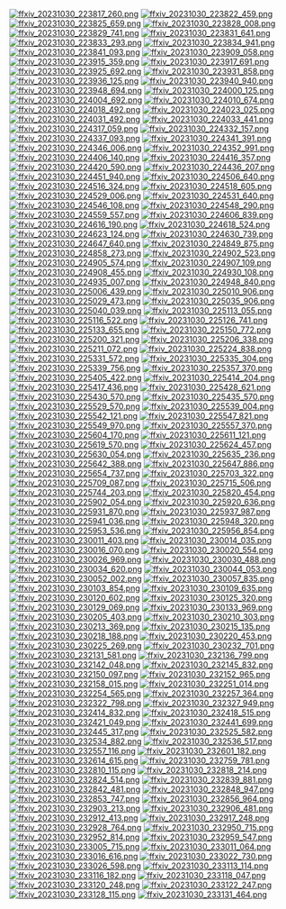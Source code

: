 [![ffxiv_20231030_223817_260.png](./image_j_thumb/ffxiv_20231030_223817_260.png.thumb.jpg)](./image_j/ffxiv_20231030_223817_260.png) 
[![ffxiv_20231030_223822_459.png](./image_j_thumb/ffxiv_20231030_223822_459.png.thumb.jpg)](./image_j/ffxiv_20231030_223822_459.png) 
[![ffxiv_20231030_223825_659.png](./image_j_thumb/ffxiv_20231030_223825_659.png.thumb.jpg)](./image_j/ffxiv_20231030_223825_659.png) 
[![ffxiv_20231030_223828_008.png](./image_j_thumb/ffxiv_20231030_223828_008.png.thumb.jpg)](./image_j/ffxiv_20231030_223828_008.png) 
[![ffxiv_20231030_223829_741.png](./image_j_thumb/ffxiv_20231030_223829_741.png.thumb.jpg)](./image_j/ffxiv_20231030_223829_741.png) 
[![ffxiv_20231030_223831_641.png](./image_j_thumb/ffxiv_20231030_223831_641.png.thumb.jpg)](./image_j/ffxiv_20231030_223831_641.png) 
[![ffxiv_20231030_223833_293.png](./image_j_thumb/ffxiv_20231030_223833_293.png.thumb.jpg)](./image_j/ffxiv_20231030_223833_293.png) 
[![ffxiv_20231030_223834_941.png](./image_j_thumb/ffxiv_20231030_223834_941.png.thumb.jpg)](./image_j/ffxiv_20231030_223834_941.png) 
[![ffxiv_20231030_223841_093.png](./image_j_thumb/ffxiv_20231030_223841_093.png.thumb.jpg)](./image_j/ffxiv_20231030_223841_093.png) 
[![ffxiv_20231030_223909_058.png](./image_j_thumb/ffxiv_20231030_223909_058.png.thumb.jpg)](./image_j/ffxiv_20231030_223909_058.png) 
[![ffxiv_20231030_223915_359.png](./image_j_thumb/ffxiv_20231030_223915_359.png.thumb.jpg)](./image_j/ffxiv_20231030_223915_359.png) 
[![ffxiv_20231030_223917_691.png](./image_j_thumb/ffxiv_20231030_223917_691.png.thumb.jpg)](./image_j/ffxiv_20231030_223917_691.png) 
[![ffxiv_20231030_223925_692.png](./image_j_thumb/ffxiv_20231030_223925_692.png.thumb.jpg)](./image_j/ffxiv_20231030_223925_692.png) 
[![ffxiv_20231030_223931_858.png](./image_j_thumb/ffxiv_20231030_223931_858.png.thumb.jpg)](./image_j/ffxiv_20231030_223931_858.png) 
[![ffxiv_20231030_223936_125.png](./image_j_thumb/ffxiv_20231030_223936_125.png.thumb.jpg)](./image_j/ffxiv_20231030_223936_125.png) 
[![ffxiv_20231030_223940_940.png](./image_j_thumb/ffxiv_20231030_223940_940.png.thumb.jpg)](./image_j/ffxiv_20231030_223940_940.png) 
[![ffxiv_20231030_223948_694.png](./image_j_thumb/ffxiv_20231030_223948_694.png.thumb.jpg)](./image_j/ffxiv_20231030_223948_694.png) 
[![ffxiv_20231030_224000_125.png](./image_j_thumb/ffxiv_20231030_224000_125.png.thumb.jpg)](./image_j/ffxiv_20231030_224000_125.png) 
[![ffxiv_20231030_224004_692.png](./image_j_thumb/ffxiv_20231030_224004_692.png.thumb.jpg)](./image_j/ffxiv_20231030_224004_692.png) 
[![ffxiv_20231030_224010_674.png](./image_j_thumb/ffxiv_20231030_224010_674.png.thumb.jpg)](./image_j/ffxiv_20231030_224010_674.png) 
[![ffxiv_20231030_224018_492.png](./image_j_thumb/ffxiv_20231030_224018_492.png.thumb.jpg)](./image_j/ffxiv_20231030_224018_492.png) 
[![ffxiv_20231030_224023_025.png](./image_j_thumb/ffxiv_20231030_224023_025.png.thumb.jpg)](./image_j/ffxiv_20231030_224023_025.png) 
[![ffxiv_20231030_224031_492.png](./image_j_thumb/ffxiv_20231030_224031_492.png.thumb.jpg)](./image_j/ffxiv_20231030_224031_492.png) 
[![ffxiv_20231030_224033_441.png](./image_j_thumb/ffxiv_20231030_224033_441.png.thumb.jpg)](./image_j/ffxiv_20231030_224033_441.png) 
[![ffxiv_20231030_224317_059.png](./image_j_thumb/ffxiv_20231030_224317_059.png.thumb.jpg)](./image_j/ffxiv_20231030_224317_059.png) 
[![ffxiv_20231030_224332_157.png](./image_j_thumb/ffxiv_20231030_224332_157.png.thumb.jpg)](./image_j/ffxiv_20231030_224332_157.png) 
[![ffxiv_20231030_224337_093.png](./image_j_thumb/ffxiv_20231030_224337_093.png.thumb.jpg)](./image_j/ffxiv_20231030_224337_093.png) 
[![ffxiv_20231030_224341_391.png](./image_j_thumb/ffxiv_20231030_224341_391.png.thumb.jpg)](./image_j/ffxiv_20231030_224341_391.png) 
[![ffxiv_20231030_224346_006.png](./image_j_thumb/ffxiv_20231030_224346_006.png.thumb.jpg)](./image_j/ffxiv_20231030_224346_006.png) 
[![ffxiv_20231030_224352_991.png](./image_j_thumb/ffxiv_20231030_224352_991.png.thumb.jpg)](./image_j/ffxiv_20231030_224352_991.png) 
[![ffxiv_20231030_224406_140.png](./image_j_thumb/ffxiv_20231030_224406_140.png.thumb.jpg)](./image_j/ffxiv_20231030_224406_140.png) 
[![ffxiv_20231030_224416_357.png](./image_j_thumb/ffxiv_20231030_224416_357.png.thumb.jpg)](./image_j/ffxiv_20231030_224416_357.png) 
[![ffxiv_20231030_224420_590.png](./image_j_thumb/ffxiv_20231030_224420_590.png.thumb.jpg)](./image_j/ffxiv_20231030_224420_590.png) 
[![ffxiv_20231030_224436_207.png](./image_j_thumb/ffxiv_20231030_224436_207.png.thumb.jpg)](./image_j/ffxiv_20231030_224436_207.png) 
[![ffxiv_20231030_224451_940.png](./image_j_thumb/ffxiv_20231030_224451_940.png.thumb.jpg)](./image_j/ffxiv_20231030_224451_940.png) 
[![ffxiv_20231030_224506_640.png](./image_j_thumb/ffxiv_20231030_224506_640.png.thumb.jpg)](./image_j/ffxiv_20231030_224506_640.png) 
[![ffxiv_20231030_224516_324.png](./image_j_thumb/ffxiv_20231030_224516_324.png.thumb.jpg)](./image_j/ffxiv_20231030_224516_324.png) 
[![ffxiv_20231030_224518_605.png](./image_j_thumb/ffxiv_20231030_224518_605.png.thumb.jpg)](./image_j/ffxiv_20231030_224518_605.png) 
[![ffxiv_20231030_224529_006.png](./image_j_thumb/ffxiv_20231030_224529_006.png.thumb.jpg)](./image_j/ffxiv_20231030_224529_006.png) 
[![ffxiv_20231030_224531_640.png](./image_j_thumb/ffxiv_20231030_224531_640.png.thumb.jpg)](./image_j/ffxiv_20231030_224531_640.png) 
[![ffxiv_20231030_224546_108.png](./image_j_thumb/ffxiv_20231030_224546_108.png.thumb.jpg)](./image_j/ffxiv_20231030_224546_108.png) 
[![ffxiv_20231030_224548_290.png](./image_j_thumb/ffxiv_20231030_224548_290.png.thumb.jpg)](./image_j/ffxiv_20231030_224548_290.png) 
[![ffxiv_20231030_224559_557.png](./image_j_thumb/ffxiv_20231030_224559_557.png.thumb.jpg)](./image_j/ffxiv_20231030_224559_557.png) 
[![ffxiv_20231030_224606_839.png](./image_j_thumb/ffxiv_20231030_224606_839.png.thumb.jpg)](./image_j/ffxiv_20231030_224606_839.png) 
[![ffxiv_20231030_224616_190.png](./image_j_thumb/ffxiv_20231030_224616_190.png.thumb.jpg)](./image_j/ffxiv_20231030_224616_190.png) 
[![ffxiv_20231030_224618_524.png](./image_j_thumb/ffxiv_20231030_224618_524.png.thumb.jpg)](./image_j/ffxiv_20231030_224618_524.png) 
[![ffxiv_20231030_224623_124.png](./image_j_thumb/ffxiv_20231030_224623_124.png.thumb.jpg)](./image_j/ffxiv_20231030_224623_124.png) 
[![ffxiv_20231030_224630_739.png](./image_j_thumb/ffxiv_20231030_224630_739.png.thumb.jpg)](./image_j/ffxiv_20231030_224630_739.png) 
[![ffxiv_20231030_224647_640.png](./image_j_thumb/ffxiv_20231030_224647_640.png.thumb.jpg)](./image_j/ffxiv_20231030_224647_640.png) 
[![ffxiv_20231030_224849_875.png](./image_j_thumb/ffxiv_20231030_224849_875.png.thumb.jpg)](./image_j/ffxiv_20231030_224849_875.png) 
[![ffxiv_20231030_224858_273.png](./image_j_thumb/ffxiv_20231030_224858_273.png.thumb.jpg)](./image_j/ffxiv_20231030_224858_273.png) 
[![ffxiv_20231030_224902_523.png](./image_j_thumb/ffxiv_20231030_224902_523.png.thumb.jpg)](./image_j/ffxiv_20231030_224902_523.png) 
[![ffxiv_20231030_224905_574.png](./image_j_thumb/ffxiv_20231030_224905_574.png.thumb.jpg)](./image_j/ffxiv_20231030_224905_574.png) 
[![ffxiv_20231030_224907_109.png](./image_j_thumb/ffxiv_20231030_224907_109.png.thumb.jpg)](./image_j/ffxiv_20231030_224907_109.png) 
[![ffxiv_20231030_224908_455.png](./image_j_thumb/ffxiv_20231030_224908_455.png.thumb.jpg)](./image_j/ffxiv_20231030_224908_455.png) 
[![ffxiv_20231030_224930_108.png](./image_j_thumb/ffxiv_20231030_224930_108.png.thumb.jpg)](./image_j/ffxiv_20231030_224930_108.png) 
[![ffxiv_20231030_224935_007.png](./image_j_thumb/ffxiv_20231030_224935_007.png.thumb.jpg)](./image_j/ffxiv_20231030_224935_007.png) 
[![ffxiv_20231030_224948_840.png](./image_j_thumb/ffxiv_20231030_224948_840.png.thumb.jpg)](./image_j/ffxiv_20231030_224948_840.png) 
[![ffxiv_20231030_225006_439.png](./image_j_thumb/ffxiv_20231030_225006_439.png.thumb.jpg)](./image_j/ffxiv_20231030_225006_439.png) 
[![ffxiv_20231030_225010_906.png](./image_j_thumb/ffxiv_20231030_225010_906.png.thumb.jpg)](./image_j/ffxiv_20231030_225010_906.png) 
[![ffxiv_20231030_225029_473.png](./image_j_thumb/ffxiv_20231030_225029_473.png.thumb.jpg)](./image_j/ffxiv_20231030_225029_473.png) 
[![ffxiv_20231030_225035_906.png](./image_j_thumb/ffxiv_20231030_225035_906.png.thumb.jpg)](./image_j/ffxiv_20231030_225035_906.png) 
[![ffxiv_20231030_225040_039.png](./image_j_thumb/ffxiv_20231030_225040_039.png.thumb.jpg)](./image_j/ffxiv_20231030_225040_039.png) 
[![ffxiv_20231030_225113_055.png](./image_j_thumb/ffxiv_20231030_225113_055.png.thumb.jpg)](./image_j/ffxiv_20231030_225113_055.png) 
[![ffxiv_20231030_225116_522.png](./image_j_thumb/ffxiv_20231030_225116_522.png.thumb.jpg)](./image_j/ffxiv_20231030_225116_522.png) 
[![ffxiv_20231030_225126_741.png](./image_j_thumb/ffxiv_20231030_225126_741.png.thumb.jpg)](./image_j/ffxiv_20231030_225126_741.png) 
[![ffxiv_20231030_225133_655.png](./image_j_thumb/ffxiv_20231030_225133_655.png.thumb.jpg)](./image_j/ffxiv_20231030_225133_655.png) 
[![ffxiv_20231030_225150_772.png](./image_j_thumb/ffxiv_20231030_225150_772.png.thumb.jpg)](./image_j/ffxiv_20231030_225150_772.png) 
[![ffxiv_20231030_225200_321.png](./image_j_thumb/ffxiv_20231030_225200_321.png.thumb.jpg)](./image_j/ffxiv_20231030_225200_321.png) 
[![ffxiv_20231030_225206_338.png](./image_j_thumb/ffxiv_20231030_225206_338.png.thumb.jpg)](./image_j/ffxiv_20231030_225206_338.png) 
[![ffxiv_20231030_225211_072.png](./image_j_thumb/ffxiv_20231030_225211_072.png.thumb.jpg)](./image_j/ffxiv_20231030_225211_072.png) 
[![ffxiv_20231030_225224_838.png](./image_j_thumb/ffxiv_20231030_225224_838.png.thumb.jpg)](./image_j/ffxiv_20231030_225224_838.png) 
[![ffxiv_20231030_225331_572.png](./image_j_thumb/ffxiv_20231030_225331_572.png.thumb.jpg)](./image_j/ffxiv_20231030_225331_572.png) 
[![ffxiv_20231030_225335_304.png](./image_j_thumb/ffxiv_20231030_225335_304.png.thumb.jpg)](./image_j/ffxiv_20231030_225335_304.png) 
[![ffxiv_20231030_225339_756.png](./image_j_thumb/ffxiv_20231030_225339_756.png.thumb.jpg)](./image_j/ffxiv_20231030_225339_756.png) 
[![ffxiv_20231030_225357_370.png](./image_j_thumb/ffxiv_20231030_225357_370.png.thumb.jpg)](./image_j/ffxiv_20231030_225357_370.png) 
[![ffxiv_20231030_225405_422.png](./image_j_thumb/ffxiv_20231030_225405_422.png.thumb.jpg)](./image_j/ffxiv_20231030_225405_422.png) 
[![ffxiv_20231030_225414_204.png](./image_j_thumb/ffxiv_20231030_225414_204.png.thumb.jpg)](./image_j/ffxiv_20231030_225414_204.png) 
[![ffxiv_20231030_225417_436.png](./image_j_thumb/ffxiv_20231030_225417_436.png.thumb.jpg)](./image_j/ffxiv_20231030_225417_436.png) 
[![ffxiv_20231030_225428_621.png](./image_j_thumb/ffxiv_20231030_225428_621.png.thumb.jpg)](./image_j/ffxiv_20231030_225428_621.png) 
[![ffxiv_20231030_225430_570.png](./image_j_thumb/ffxiv_20231030_225430_570.png.thumb.jpg)](./image_j/ffxiv_20231030_225430_570.png) 
[![ffxiv_20231030_225435_570.png](./image_j_thumb/ffxiv_20231030_225435_570.png.thumb.jpg)](./image_j/ffxiv_20231030_225435_570.png) 
[![ffxiv_20231030_225529_570.png](./image_j_thumb/ffxiv_20231030_225529_570.png.thumb.jpg)](./image_j/ffxiv_20231030_225529_570.png) 
[![ffxiv_20231030_225539_004.png](./image_j_thumb/ffxiv_20231030_225539_004.png.thumb.jpg)](./image_j/ffxiv_20231030_225539_004.png) 
[![ffxiv_20231030_225542_121.png](./image_j_thumb/ffxiv_20231030_225542_121.png.thumb.jpg)](./image_j/ffxiv_20231030_225542_121.png) 
[![ffxiv_20231030_225547_821.png](./image_j_thumb/ffxiv_20231030_225547_821.png.thumb.jpg)](./image_j/ffxiv_20231030_225547_821.png) 
[![ffxiv_20231030_225549_970.png](./image_j_thumb/ffxiv_20231030_225549_970.png.thumb.jpg)](./image_j/ffxiv_20231030_225549_970.png) 
[![ffxiv_20231030_225557_370.png](./image_j_thumb/ffxiv_20231030_225557_370.png.thumb.jpg)](./image_j/ffxiv_20231030_225557_370.png) 
[![ffxiv_20231030_225604_170.png](./image_j_thumb/ffxiv_20231030_225604_170.png.thumb.jpg)](./image_j/ffxiv_20231030_225604_170.png) 
[![ffxiv_20231030_225611_121.png](./image_j_thumb/ffxiv_20231030_225611_121.png.thumb.jpg)](./image_j/ffxiv_20231030_225611_121.png) 
[![ffxiv_20231030_225619_570.png](./image_j_thumb/ffxiv_20231030_225619_570.png.thumb.jpg)](./image_j/ffxiv_20231030_225619_570.png) 
[![ffxiv_20231030_225624_457.png](./image_j_thumb/ffxiv_20231030_225624_457.png.thumb.jpg)](./image_j/ffxiv_20231030_225624_457.png) 
[![ffxiv_20231030_225630_054.png](./image_j_thumb/ffxiv_20231030_225630_054.png.thumb.jpg)](./image_j/ffxiv_20231030_225630_054.png) 
[![ffxiv_20231030_225635_236.png](./image_j_thumb/ffxiv_20231030_225635_236.png.thumb.jpg)](./image_j/ffxiv_20231030_225635_236.png) 
[![ffxiv_20231030_225642_388.png](./image_j_thumb/ffxiv_20231030_225642_388.png.thumb.jpg)](./image_j/ffxiv_20231030_225642_388.png) 
[![ffxiv_20231030_225647_886.png](./image_j_thumb/ffxiv_20231030_225647_886.png.thumb.jpg)](./image_j/ffxiv_20231030_225647_886.png) 
[![ffxiv_20231030_225654_737.png](./image_j_thumb/ffxiv_20231030_225654_737.png.thumb.jpg)](./image_j/ffxiv_20231030_225654_737.png) 
[![ffxiv_20231030_225703_322.png](./image_j_thumb/ffxiv_20231030_225703_322.png.thumb.jpg)](./image_j/ffxiv_20231030_225703_322.png) 
[![ffxiv_20231030_225709_087.png](./image_j_thumb/ffxiv_20231030_225709_087.png.thumb.jpg)](./image_j/ffxiv_20231030_225709_087.png) 
[![ffxiv_20231030_225715_506.png](./image_j_thumb/ffxiv_20231030_225715_506.png.thumb.jpg)](./image_j/ffxiv_20231030_225715_506.png) 
[![ffxiv_20231030_225744_203.png](./image_j_thumb/ffxiv_20231030_225744_203.png.thumb.jpg)](./image_j/ffxiv_20231030_225744_203.png) 
[![ffxiv_20231030_225820_454.png](./image_j_thumb/ffxiv_20231030_225820_454.png.thumb.jpg)](./image_j/ffxiv_20231030_225820_454.png) 
[![ffxiv_20231030_225902_054.png](./image_j_thumb/ffxiv_20231030_225902_054.png.thumb.jpg)](./image_j/ffxiv_20231030_225902_054.png) 
[![ffxiv_20231030_225920_636.png](./image_j_thumb/ffxiv_20231030_225920_636.png.thumb.jpg)](./image_j/ffxiv_20231030_225920_636.png) 
[![ffxiv_20231030_225931_870.png](./image_j_thumb/ffxiv_20231030_225931_870.png.thumb.jpg)](./image_j/ffxiv_20231030_225931_870.png) 
[![ffxiv_20231030_225937_987.png](./image_j_thumb/ffxiv_20231030_225937_987.png.thumb.jpg)](./image_j/ffxiv_20231030_225937_987.png) 
[![ffxiv_20231030_225941_036.png](./image_j_thumb/ffxiv_20231030_225941_036.png.thumb.jpg)](./image_j/ffxiv_20231030_225941_036.png) 
[![ffxiv_20231030_225948_320.png](./image_j_thumb/ffxiv_20231030_225948_320.png.thumb.jpg)](./image_j/ffxiv_20231030_225948_320.png) 
[![ffxiv_20231030_225953_536.png](./image_j_thumb/ffxiv_20231030_225953_536.png.thumb.jpg)](./image_j/ffxiv_20231030_225953_536.png) 
[![ffxiv_20231030_225956_854.png](./image_j_thumb/ffxiv_20231030_225956_854.png.thumb.jpg)](./image_j/ffxiv_20231030_225956_854.png) 
[![ffxiv_20231030_230011_403.png](./image_j_thumb/ffxiv_20231030_230011_403.png.thumb.jpg)](./image_j/ffxiv_20231030_230011_403.png) 
[![ffxiv_20231030_230014_035.png](./image_j_thumb/ffxiv_20231030_230014_035.png.thumb.jpg)](./image_j/ffxiv_20231030_230014_035.png) 
[![ffxiv_20231030_230016_070.png](./image_j_thumb/ffxiv_20231030_230016_070.png.thumb.jpg)](./image_j/ffxiv_20231030_230016_070.png) 
[![ffxiv_20231030_230020_554.png](./image_j_thumb/ffxiv_20231030_230020_554.png.thumb.jpg)](./image_j/ffxiv_20231030_230020_554.png) 
[![ffxiv_20231030_230026_969.png](./image_j_thumb/ffxiv_20231030_230026_969.png.thumb.jpg)](./image_j/ffxiv_20231030_230026_969.png) 
[![ffxiv_20231030_230030_488.png](./image_j_thumb/ffxiv_20231030_230030_488.png.thumb.jpg)](./image_j/ffxiv_20231030_230030_488.png) 
[![ffxiv_20231030_230034_620.png](./image_j_thumb/ffxiv_20231030_230034_620.png.thumb.jpg)](./image_j/ffxiv_20231030_230034_620.png) 
[![ffxiv_20231030_230044_053.png](./image_j_thumb/ffxiv_20231030_230044_053.png.thumb.jpg)](./image_j/ffxiv_20231030_230044_053.png) 
[![ffxiv_20231030_230052_002.png](./image_j_thumb/ffxiv_20231030_230052_002.png.thumb.jpg)](./image_j/ffxiv_20231030_230052_002.png) 
[![ffxiv_20231030_230057_835.png](./image_j_thumb/ffxiv_20231030_230057_835.png.thumb.jpg)](./image_j/ffxiv_20231030_230057_835.png) 
[![ffxiv_20231030_230103_854.png](./image_j_thumb/ffxiv_20231030_230103_854.png.thumb.jpg)](./image_j/ffxiv_20231030_230103_854.png) 
[![ffxiv_20231030_230109_635.png](./image_j_thumb/ffxiv_20231030_230109_635.png.thumb.jpg)](./image_j/ffxiv_20231030_230109_635.png) 
[![ffxiv_20231030_230120_602.png](./image_j_thumb/ffxiv_20231030_230120_602.png.thumb.jpg)](./image_j/ffxiv_20231030_230120_602.png) 
[![ffxiv_20231030_230125_320.png](./image_j_thumb/ffxiv_20231030_230125_320.png.thumb.jpg)](./image_j/ffxiv_20231030_230125_320.png) 
[![ffxiv_20231030_230129_069.png](./image_j_thumb/ffxiv_20231030_230129_069.png.thumb.jpg)](./image_j/ffxiv_20231030_230129_069.png) 
[![ffxiv_20231030_230133_969.png](./image_j_thumb/ffxiv_20231030_230133_969.png.thumb.jpg)](./image_j/ffxiv_20231030_230133_969.png) 
[![ffxiv_20231030_230205_403.png](./image_j_thumb/ffxiv_20231030_230205_403.png.thumb.jpg)](./image_j/ffxiv_20231030_230205_403.png) 
[![ffxiv_20231030_230210_303.png](./image_j_thumb/ffxiv_20231030_230210_303.png.thumb.jpg)](./image_j/ffxiv_20231030_230210_303.png) 
[![ffxiv_20231030_230213_369.png](./image_j_thumb/ffxiv_20231030_230213_369.png.thumb.jpg)](./image_j/ffxiv_20231030_230213_369.png) 
[![ffxiv_20231030_230215_135.png](./image_j_thumb/ffxiv_20231030_230215_135.png.thumb.jpg)](./image_j/ffxiv_20231030_230215_135.png) 
[![ffxiv_20231030_230218_188.png](./image_j_thumb/ffxiv_20231030_230218_188.png.thumb.jpg)](./image_j/ffxiv_20231030_230218_188.png) 
[![ffxiv_20231030_230220_453.png](./image_j_thumb/ffxiv_20231030_230220_453.png.thumb.jpg)](./image_j/ffxiv_20231030_230220_453.png) 
[![ffxiv_20231030_230225_269.png](./image_j_thumb/ffxiv_20231030_230225_269.png.thumb.jpg)](./image_j/ffxiv_20231030_230225_269.png) 
[![ffxiv_20231030_230232_701.png](./image_j_thumb/ffxiv_20231030_230232_701.png.thumb.jpg)](./image_j/ffxiv_20231030_230232_701.png) 
[![ffxiv_20231030_232131_581.png](./image_j_thumb/ffxiv_20231030_232131_581.png.thumb.jpg)](./image_j/ffxiv_20231030_232131_581.png) 
[![ffxiv_20231030_232136_799.png](./image_j_thumb/ffxiv_20231030_232136_799.png.thumb.jpg)](./image_j/ffxiv_20231030_232136_799.png) 
[![ffxiv_20231030_232142_048.png](./image_j_thumb/ffxiv_20231030_232142_048.png.thumb.jpg)](./image_j/ffxiv_20231030_232142_048.png) 
[![ffxiv_20231030_232145_832.png](./image_j_thumb/ffxiv_20231030_232145_832.png.thumb.jpg)](./image_j/ffxiv_20231030_232145_832.png) 
[![ffxiv_20231030_232150_097.png](./image_j_thumb/ffxiv_20231030_232150_097.png.thumb.jpg)](./image_j/ffxiv_20231030_232150_097.png) 
[![ffxiv_20231030_232152_965.png](./image_j_thumb/ffxiv_20231030_232152_965.png.thumb.jpg)](./image_j/ffxiv_20231030_232152_965.png) 
[![ffxiv_20231030_232158_015.png](./image_j_thumb/ffxiv_20231030_232158_015.png.thumb.jpg)](./image_j/ffxiv_20231030_232158_015.png) 
[![ffxiv_20231030_232251_014.png](./image_j_thumb/ffxiv_20231030_232251_014.png.thumb.jpg)](./image_j/ffxiv_20231030_232251_014.png) 
[![ffxiv_20231030_232254_565.png](./image_j_thumb/ffxiv_20231030_232254_565.png.thumb.jpg)](./image_j/ffxiv_20231030_232254_565.png) 
[![ffxiv_20231030_232257_364.png](./image_j_thumb/ffxiv_20231030_232257_364.png.thumb.jpg)](./image_j/ffxiv_20231030_232257_364.png) 
[![ffxiv_20231030_232322_798.png](./image_j_thumb/ffxiv_20231030_232322_798.png.thumb.jpg)](./image_j/ffxiv_20231030_232322_798.png) 
[![ffxiv_20231030_232327_949.png](./image_j_thumb/ffxiv_20231030_232327_949.png.thumb.jpg)](./image_j/ffxiv_20231030_232327_949.png) 
[![ffxiv_20231030_232414_832.png](./image_j_thumb/ffxiv_20231030_232414_832.png.thumb.jpg)](./image_j/ffxiv_20231030_232414_832.png) 
[![ffxiv_20231030_232418_515.png](./image_j_thumb/ffxiv_20231030_232418_515.png.thumb.jpg)](./image_j/ffxiv_20231030_232418_515.png) 
[![ffxiv_20231030_232421_049.png](./image_j_thumb/ffxiv_20231030_232421_049.png.thumb.jpg)](./image_j/ffxiv_20231030_232421_049.png) 
[![ffxiv_20231030_232441_699.png](./image_j_thumb/ffxiv_20231030_232441_699.png.thumb.jpg)](./image_j/ffxiv_20231030_232441_699.png) 
[![ffxiv_20231030_232445_317.png](./image_j_thumb/ffxiv_20231030_232445_317.png.thumb.jpg)](./image_j/ffxiv_20231030_232445_317.png) 
[![ffxiv_20231030_232525_582.png](./image_j_thumb/ffxiv_20231030_232525_582.png.thumb.jpg)](./image_j/ffxiv_20231030_232525_582.png) 
[![ffxiv_20231030_232534_882.png](./image_j_thumb/ffxiv_20231030_232534_882.png.thumb.jpg)](./image_j/ffxiv_20231030_232534_882.png) 
[![ffxiv_20231030_232536_517.png](./image_j_thumb/ffxiv_20231030_232536_517.png.thumb.jpg)](./image_j/ffxiv_20231030_232536_517.png) 
[![ffxiv_20231030_232557_116.png](./image_j_thumb/ffxiv_20231030_232557_116.png.thumb.jpg)](./image_j/ffxiv_20231030_232557_116.png) 
[![ffxiv_20231030_232601_182.png](./image_j_thumb/ffxiv_20231030_232601_182.png.thumb.jpg)](./image_j/ffxiv_20231030_232601_182.png) 
[![ffxiv_20231030_232614_615.png](./image_j_thumb/ffxiv_20231030_232614_615.png.thumb.jpg)](./image_j/ffxiv_20231030_232614_615.png) 
[![ffxiv_20231030_232759_781.png](./image_j_thumb/ffxiv_20231030_232759_781.png.thumb.jpg)](./image_j/ffxiv_20231030_232759_781.png) 
[![ffxiv_20231030_232810_115.png](./image_j_thumb/ffxiv_20231030_232810_115.png.thumb.jpg)](./image_j/ffxiv_20231030_232810_115.png) 
[![ffxiv_20231030_232818_214.png](./image_j_thumb/ffxiv_20231030_232818_214.png.thumb.jpg)](./image_j/ffxiv_20231030_232818_214.png) 
[![ffxiv_20231030_232824_514.png](./image_j_thumb/ffxiv_20231030_232824_514.png.thumb.jpg)](./image_j/ffxiv_20231030_232824_514.png) 
[![ffxiv_20231030_232839_881.png](./image_j_thumb/ffxiv_20231030_232839_881.png.thumb.jpg)](./image_j/ffxiv_20231030_232839_881.png) 
[![ffxiv_20231030_232842_481.png](./image_j_thumb/ffxiv_20231030_232842_481.png.thumb.jpg)](./image_j/ffxiv_20231030_232842_481.png) 
[![ffxiv_20231030_232848_947.png](./image_j_thumb/ffxiv_20231030_232848_947.png.thumb.jpg)](./image_j/ffxiv_20231030_232848_947.png) 
[![ffxiv_20231030_232853_747.png](./image_j_thumb/ffxiv_20231030_232853_747.png.thumb.jpg)](./image_j/ffxiv_20231030_232853_747.png) 
[![ffxiv_20231030_232856_964.png](./image_j_thumb/ffxiv_20231030_232856_964.png.thumb.jpg)](./image_j/ffxiv_20231030_232856_964.png) 
[![ffxiv_20231030_232903_213.png](./image_j_thumb/ffxiv_20231030_232903_213.png.thumb.jpg)](./image_j/ffxiv_20231030_232903_213.png) 
[![ffxiv_20231030_232906_481.png](./image_j_thumb/ffxiv_20231030_232906_481.png.thumb.jpg)](./image_j/ffxiv_20231030_232906_481.png) 
[![ffxiv_20231030_232912_413.png](./image_j_thumb/ffxiv_20231030_232912_413.png.thumb.jpg)](./image_j/ffxiv_20231030_232912_413.png) 
[![ffxiv_20231030_232917_248.png](./image_j_thumb/ffxiv_20231030_232917_248.png.thumb.jpg)](./image_j/ffxiv_20231030_232917_248.png) 
[![ffxiv_20231030_232928_764.png](./image_j_thumb/ffxiv_20231030_232928_764.png.thumb.jpg)](./image_j/ffxiv_20231030_232928_764.png) 
[![ffxiv_20231030_232950_715.png](./image_j_thumb/ffxiv_20231030_232950_715.png.thumb.jpg)](./image_j/ffxiv_20231030_232950_715.png) 
[![ffxiv_20231030_232952_814.png](./image_j_thumb/ffxiv_20231030_232952_814.png.thumb.jpg)](./image_j/ffxiv_20231030_232952_814.png) 
[![ffxiv_20231030_232959_547.png](./image_j_thumb/ffxiv_20231030_232959_547.png.thumb.jpg)](./image_j/ffxiv_20231030_232959_547.png) 
[![ffxiv_20231030_233005_715.png](./image_j_thumb/ffxiv_20231030_233005_715.png.thumb.jpg)](./image_j/ffxiv_20231030_233005_715.png) 
[![ffxiv_20231030_233011_064.png](./image_j_thumb/ffxiv_20231030_233011_064.png.thumb.jpg)](./image_j/ffxiv_20231030_233011_064.png) 
[![ffxiv_20231030_233016_616.png](./image_j_thumb/ffxiv_20231030_233016_616.png.thumb.jpg)](./image_j/ffxiv_20231030_233016_616.png) 
[![ffxiv_20231030_233022_730.png](./image_j_thumb/ffxiv_20231030_233022_730.png.thumb.jpg)](./image_j/ffxiv_20231030_233022_730.png) 
[![ffxiv_20231030_233026_598.png](./image_j_thumb/ffxiv_20231030_233026_598.png.thumb.jpg)](./image_j/ffxiv_20231030_233026_598.png) 
[![ffxiv_20231030_233113_114.png](./image_j_thumb/ffxiv_20231030_233113_114.png.thumb.jpg)](./image_j/ffxiv_20231030_233113_114.png) 
[![ffxiv_20231030_233116_182.png](./image_j_thumb/ffxiv_20231030_233116_182.png.thumb.jpg)](./image_j/ffxiv_20231030_233116_182.png) 
[![ffxiv_20231030_233118_047.png](./image_j_thumb/ffxiv_20231030_233118_047.png.thumb.jpg)](./image_j/ffxiv_20231030_233118_047.png) 
[![ffxiv_20231030_233120_248.png](./image_j_thumb/ffxiv_20231030_233120_248.png.thumb.jpg)](./image_j/ffxiv_20231030_233120_248.png) 
[![ffxiv_20231030_233122_247.png](./image_j_thumb/ffxiv_20231030_233122_247.png.thumb.jpg)](./image_j/ffxiv_20231030_233122_247.png) 
[![ffxiv_20231030_233128_115.png](./image_j_thumb/ffxiv_20231030_233128_115.png.thumb.jpg)](./image_j/ffxiv_20231030_233128_115.png) 
[![ffxiv_20231030_233131_464.png](./image_j_thumb/ffxiv_20231030_233131_464.png.thumb.jpg)](./image_j/ffxiv_20231030_233131_464.png) 
